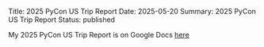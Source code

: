Title: 2025 PyCon US Trip Report
Date: 2025-05-20
Summary: 2025 PyCon US Trip Report
Status: published

My 2025 PyCon US Trip Report is on Google Docs [here](https://docs.google.com/document/d/1tSRzwArLtFoY8o6DQNsVP5ZQrFQcU0mFMDkYPjORMQs/edit?usp=sharing)